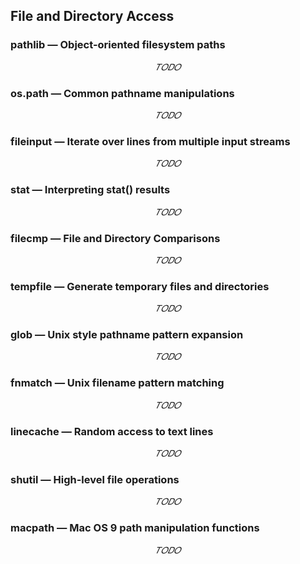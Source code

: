 
## File and Directory Access

### pathlib — Object-oriented filesystem paths
$$𝑇𝑂𝐷𝑂$$
 
### os.path — Common pathname manipulations
$$𝑇𝑂𝐷𝑂$$
 
### fileinput — Iterate over lines from multiple input streams
$$𝑇𝑂𝐷𝑂$$
 
### stat — Interpreting stat() results
$$𝑇𝑂𝐷𝑂$$
 
### filecmp — File and Directory Comparisons
$$𝑇𝑂𝐷𝑂$$
 
### tempfile — Generate temporary files and directories
$$𝑇𝑂𝐷𝑂$$
 
### glob — Unix style pathname pattern expansion
$$𝑇𝑂𝐷𝑂$$
 
### fnmatch — Unix filename pattern matching
$$𝑇𝑂𝐷𝑂$$
 
### linecache — Random access to text lines
$$𝑇𝑂𝐷𝑂$$
 
### shutil — High-level file operations
$$𝑇𝑂𝐷𝑂$$
 
### macpath — Mac OS 9 path manipulation functions
$$𝑇𝑂𝐷𝑂$$
